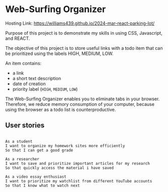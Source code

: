 # Web-Surfing Organizer

Hosting Link: https://williams439.github.io/2024-mar-react-parking-lot/

Purpose of this project is to demonstrate my skills in using CSS, Javascript, and REACT.

The objective of this project is to store useful links with a todo item that can be prioritized using the labels HIGH, MEDIUM, LOW.

An item contains:

- a link
- a short text description
- date of creation
- priority label (`HIGH`, `MEDIUM`, `LOW`)

The Web-Surfing Organizer enables you to eliminate tabs in your browser. Therefore, we reduce memory consumption of your computer, because using the browser as a todo list is counterproductive.

## User stories

```

As a student
I want to organize my homework sites more efficiently
So that I can get a good grade

As a researcher
I want to save and prioritize important articles for my research
So that quickly access the material i have saved

As a video essay enthusiast
I want to prioritize my watchlist from different YouTube accounts
So that I know what to watch next

```

